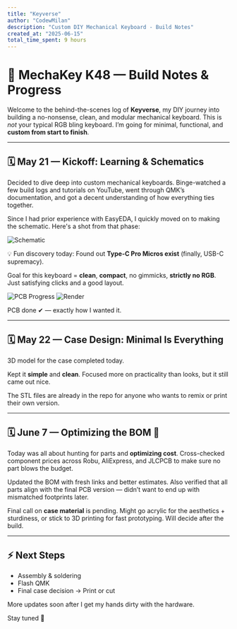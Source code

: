 ```yaml
---
title: "Keyverse"
author: "CodewMilan"
description: "Custom DIY Mechanical Keyboard - Build Notes"
created_at: "2025-06-15"
total_time_spent: 9 hours
---
```


# 🔧 MechaKey K48 — Build Notes & Progress

Welcome to the behind-the-scenes log of **Keyverse**, my DIY journey into building a no-nonsense, clean, and modular mechanical keyboard. This is *not* your typical RGB bling keyboard. I’m going for minimal, functional, and **custom from start to finish**.

---

## 🗓️ May 21 — Kickoff: Learning & Schematics

Decided to dive deep into custom mechanical keyboards. Binge-watched a few build logs and tutorials on YouTube, went through QMK’s documentation, and got a decent understanding of how everything ties together.

Since I had prior experience with EasyEDA, I quickly moved on to making the schematic. Here's a shot from that phase:

![Schematic](https://github.com/user-attachments/assets/eb1fd0c2-374d-4551-a4d7-03b2adf7521a)

💡 Fun discovery today: Found out **Type-C Pro Micros exist** (finally, USB-C supremacy).

Goal for this keyboard = **clean**, **compact**, no gimmicks, **strictly no RGB**. Just satisfying clicks and a good layout.

![PCB Progress](https://github.com/user-attachments/assets/1670f3a8-02a7-4518-83e8-d3fe4c91f1f8)
![Render](https://github.com/user-attachments/assets/f9997dfe-5a9b-4de4-b535-45334f442cb1)

PCB done ✔ — exactly how I wanted it.

---

## 🗓️ May 22 — Case Design: Minimal Is Everything

3D model for the case completed today.

Kept it **simple** and **clean**. Focused more on practicality than looks, but it still came out nice.

The STL files are already in the repo for anyone who wants to remix or print their own version.

---

## 🗓️ June 7 — Optimizing the BOM 📝

Today was all about hunting for parts and **optimizing cost**. Cross-checked component prices across Robu, AliExpress, and JLCPCB to make sure no part blows the budget.

Updated the BOM with fresh links and better estimates. Also verified that all parts align with the final PCB version — didn’t want to end up with mismatched footprints later.

Final call on **case material** is pending. Might go acrylic for the aesthetics + sturdiness, or stick to 3D printing for fast prototyping. Will decide after the build.

---

## ⚡ Next Steps
- Assembly & soldering
- Flash QMK
- Final case decision → Print or cut

More updates soon after I get my hands dirty with the hardware.

Stay tuned 🚀

